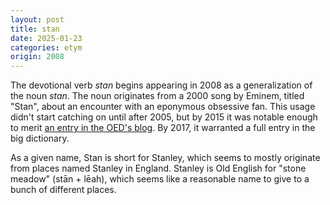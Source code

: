 ```yaml
---
layout: post
title: stan
date: 2025-01-23
categories: etym
origin: 2008
---
```

The devotional verb *stan* begins appearing in 2008 as a generalization of the noun *stan*. The noun originates from a 2000 song by Eminem, titled "Stan", about an encounter with an eponymous obsessive fan. This usage didn't start catching on until after 2005, but by 2015 it was notable enough to merit [an entry in the OED's blog](https://v5.chriskrycho.com/journal/essence-of-successful-abstractions/). By 2017, it warranted a full entry in the big dictionary.

As a given name, Stan is short for Stanley, which seems to mostly originate from places named Stanley in England. Stanley is Old English for "stone meadow" (stān + lēah), which seems like a reasonable name to give to a bunch of different places.
